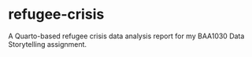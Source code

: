 # refugee-crisis
A Quarto-based refugee crisis data analysis report for my BAA1030 Data Storytelling assignment.
